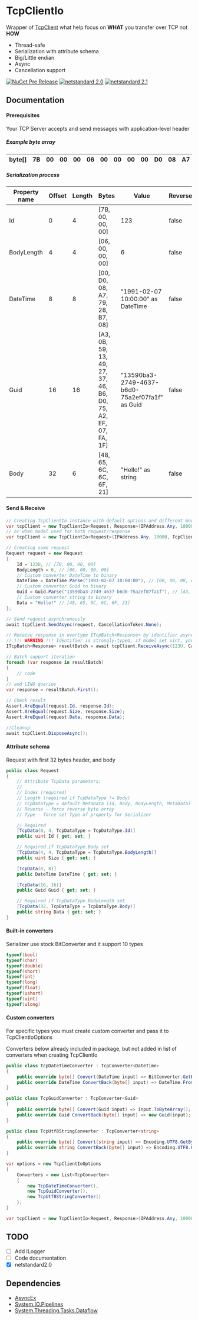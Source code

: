 # TcpClientIo
Wrapper of [TcpClient](https://github.com/dotnet/runtime/blob/c7a246c000747ec728ac862b7a503348b103df0e/src/libraries/System.Net.Sockets/src/System/Net/Sockets/TCPClient.cs "Source Code dotnet/corefx/TCPClient.cs") what help focus on **WHAT** you transfer over TCP not **HOW**

- Thread-safe
- Serialization with attribute schema
- Big/Little endian
- Async
- Cancellation support

[![NuGet Pre Release](https://img.shields.io/nuget/vpre/TcpClientIo.svg?style=for-the-badge&logo=appveyor)](https://www.nuget.org/packages/TcpClientIo/)
[![netstandard 2.0](https://img.shields.io/badge/netstandard-2.0-brightgreen.svg?style=for-the-badge&logo=appveyor)](https://docs.microsoft.com/en-us/dotnet/standard/net-standard)
[![netstandard 2.1](https://img.shields.io/badge/netstandard-2.1-brightgreen.svg?style=for-the-badge&logo=appveyor)](https://docs.microsoft.com/en-us/dotnet/standard/net-standard) 
## Documentation
#### Prerequisites
Your TCP Server accepts and send messages with application-level header

##### Example byte array
| byte[] | 7B | 00 | 00 | 00 | 06 | 00 | 00 | 00 | 00 | D0 | 08 | A7 | 79 | 28 | B7 | 08 | A3 | 0B | 59 | 13 | 49 | 27 | 37 | 46 | B6 | D0 | 75 | A2 | EF | 07 | FA | 1F | 48 | 65 | 6C | 6C | 6F | 21 |
|--------|----|----|----|----|----|----|----|----|----|----|----|----|----|----|----|----|----|----|----|----|----|----|----|----|----|----|----|----|----|----|----|----|----|----|----|----|----|----|
##### Serialization process
| Property name | Offset | Length | Bytes                                                            | Value                                          | Reverse | Change Type | Custom converter |
|---------------|--------|--------|------------------------------------------------------------------|------------------------------------------------|---------|-------------|------------------|
| Id            | 0      | 4      | [7B, 00, 00, 00]                                                 | 123                                            | false   | false       | false            |
| BodyLength    | 4      | 4      | [06, 00, 00, 00]                                                 | 6                                              | false   | false       | false            |
| DateTime      | 8      | 8      | [00, D0, 08, A7, 79, 28, B7, 08]                                 | "1991-02-07 10:00:00" as DateTime              | false   | false       | true             |
| Guid          | 16     | 16     | [A3, 0B, 59, 13, 49, 27, 37, 46, B6, D0, 75, A2, EF, 07, FA, 1F] | "13590ba3-2749-4637-b6d0-75a2ef07fa1f" as Guid | false   | false       | true             |
| Body          | 32     | 6      | [48, 65, 6C, 6C, 6F, 21]                                         | "Hello!" as string                             | false   | false       | true             |
#### Send & Receive
```c#
// Creating TcpClientIo instance with default options and different models of request/response
var tcpClient = new TcpClientIo<Request, Response>(IPAddress.Any, 10000, TcpClientIoOptions.Default);
// or when model used for both request/response
var tcpClient = new TcpClientIo<Request>(IPAddress.Any, 10000, TcpClientIoOptions.Default);

// Creating some request
Request request = new Request
{
    Id = 123U, // [7B, 00, 00, 00]
    BodyLength = 6, // [06, 00, 00, 00]
    // Custom converter DateTime to binary
    DateTime = DateTime.Parse("1991-02-07 10:00:00"), // [00, D0, 08, A7, 79, 28, B7, 08]
    // Custom converter Guid to binary
    Guid = Guid.Parse("13590ba3-2749-4637-b6d0-75a2ef07fa1f"), // [A3, 0B, 59, 13, 49, 27, 37, 46, B6, D0, 75, A2, EF, 07, FA, 1F]
    // Custom converter string to binary
    Data = "Hello!" // [48, 65, 6C, 6C, 6F, 21]
};

// Send request asynchronously
await tcpClient.SendAsync(request, CancellationToken.None);

// Receive response in overtype ITcpBatch<Response> by identifier asynchronously
// !!! WARNING !!! Identifier is strongly-typed, if model set uint, you must pass it uint too
ITcpBatch<Response> resultBatch = await tcpClient.ReceiveAsync(123U, CancellationToken.None);

// Batch support iteration
foreach (var response in resultBatch)
{
    // code
}
// and LINQ queries
var response = resultBatch.First();

// Check result
Assert.AreEqual(request.Id, response.Id);
Assert.AreEqual(request.Size, response.Size);
Assert.AreEqual(request.Data, response.Data);

//Cleanup
await tcpClient.DisposeAsync();
```
#### Attribute schema
Request with first 32 bytes header, and body
```c#
public class Request
{
    // Attribute TcpData parameters:
    //
    // Index (required)
    // Length (required if TcpDataType != Body)
    // TcpDataType = default MetaData (Id, Body, BodyLength, MetaData)
    // Reverse - force reverse byte array
    // Type - force set Type of property for Serializer

    // Required
    [TcpData(0, 4, TcpDataType = TcpDataType.Id)]
    public uint Id { get; set; }

    // Required if TcpDataType.Body set
    [TcpData(4, 4, TcpDataType = TcpDataType.BodyLength)]
    public uint Size { get; set; }

    [TcpData(8, 8)]
    public DateTime DateTime { get; set; }

    [TcpData(16, 16)]
    public Guid Guid { get; set; }

    // Required if TcpDataType.BodyLength set
    [TcpData(32, TcpDataType = TcpDataType.Body)]
    public string Data { get; set; }
}
```
#### Built-in converters
Serializer use stock BitConverter and it support 10 types
```c#
typeof(bool)
typeof(char)
typeof(double)
typeof(short)
typeof(int)
typeof(long)
typeof(float)
typeof(ushort)
typeof(uint)
typeof(ulong)
```
#### Custom converters
For specific types you must create custom converter and pass it to TcpClientIoOptions

Converters below already included in package, but not added in list of converters when creating TcpClientIo
```c#
public class TcpDateTimeConverter : TcpConverter<DateTime>
{
    public override byte[] Convert(DateTime input) => BitConverter.GetBytes(input.ToBinary());
    public override DateTime ConvertBack(byte[] input) => DateTime.FromBinary(BitConverter.ToInt64(input));
}

public class TcpGuidConverter : TcpConverter<Guid>
{
    public override byte[] Convert(Guid input) => input.ToByteArray();
    public override Guid ConvertBack(byte[] input) => new Guid(input);
}

public class TcpUtf8StringConverter : TcpConverter<string>
{
    public override byte[] Convert(string input) => Encoding.UTF8.GetBytes(input);
    public override string ConvertBack(byte[] input) => Encoding.UTF8.GetString(input);
}
```
```c#
var options = new TcpClientIoOptions
{
    Converters = new List<TcpConverter>
    {
        new TcpDateTimeConverter(),
        new TcpGuidConverter(),
        new TcpUtf8StringConverter()
    };
}

var tcpClient = new TcpClientIo<Request, Response>(IPAddress.Any, 10000, options);
```
## TODO
 - [ ] Add ILogger
 - [ ] Code documentation
 - [X] netstandard2.0
## Dependencies
* [AsyncEx](https://github.com/StephenCleary/AsyncEx)
* [System.IO.Pipelines](https://github.com/dotnet/runtime/tree/master/src/libraries/System.IO.Pipelines)
* [System.Threading.Tasks.Dataflow](https://github.com/dotnet/runtime/tree/master/src/libraries/System.Threading.Tasks.Dataflow)